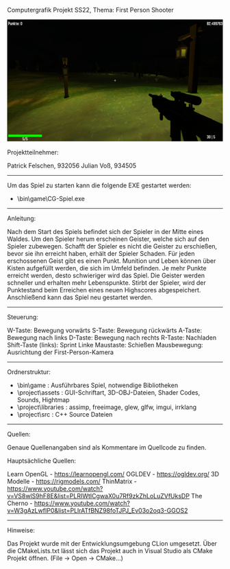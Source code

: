 Computergrafik Projekt SS22, Thema: First Person Shooter


![Screenshot](Screenshot.png)


Projektteilnehmer:

Patrick Felschen, 932056
Julian Voß, 934505

***************************************************************************
Um das Spiel zu starten kann die folgende EXE gestartet werden:

- \bin\game\CG-Spiel.exe

***************************************************************************
Anleitung:

Nach dem Start des Spiels befindet sich der Spieler in der Mitte eines Waldes. Um den Spieler herum erscheinen Geister, 
welche sich auf den Spieler zubewegen. Schafft der Spieler es nicht die Geister zu erschießen,
bevor sie ihn erreicht haben, erhält der Spieler Schaden. Für jeden erschossenen Geist gibt es einen Punkt.
Munition und Leben können über Kisten aufgefüllt werden, die sich im Umfeld befinden. Je mehr Punkte erreicht werden,
desto schwieriger wird das Spiel. Die Geister werden schneller und erhalten mehr Lebenspunkte. Stirbt der Spieler,
wird der Punktestand beim Erreichen eines neuen Highscores abgespeichert. Anschließend kann
das Spiel neu gestartet werden.

***************************************************************************
Steuerung:

W-Taste: Bewegung vorwärts
S-Taste: Bewegung rückwärts
A-Taste: Bewegung nach links
D-Taste: Bewegung nach rechts
R-Taste: Nachladen
Shift-Taste (links): Sprint
Linke Maustaste: Schießen
Mausbewegung: Ausrichtung der First-Person-Kamera

***************************************************************************
Ordnerstruktur:

- \bin\game : Ausführbares Spiel, notwendige Bibliotheken
- \project\assets : GUI-Schriftart, 3D-OBJ-Dateien, Shader Codes, Sounds, Hightmap
- \project\libraries : assimp, freeimage, glew, glfw, imgui, irrklang
- \project\src : C++ Source Dateien

***************************************************************************
Quellen:

Genaue Quellenangaben sind als Kommentare im Quellcode zu finden.

Hauptsächliche Quellen:

Learn OpenGL - https://learnopengl.com/
OGLDEV - https://ogldev.org/
3D Modelle - https://rigmodels.com/
ThinMatrix - https://www.youtube.com/watch?v=VS8wlS9hF8E&list=PLRIWtICgwaX0u7Rf9zkZhLoLuZVfUksDP
The Cherno - https://www.youtube.com/watch?v=W3gAzLwfIP0&list=PLlrATfBNZ98foTJPJ_Ev03o2oq3-GGOS2

***************************************************************************
Hinweise:

Das Projekt wurde mit der Entwicklungsumgebung CLion umgesetzt. Über die 
CMakeLists.txt lässt sich das Projekt auch in Visual Studio 
als CMake Projekt öffnen. (File -> Open -> CMake…)
